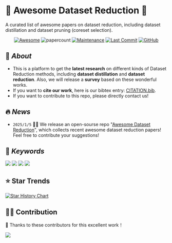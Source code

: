 # 🔎 Awesome Dataset Reduction 🚀
A curated list of awesome papers on dataset reduction, including dataset distillation and dataset pruning (coreset selection).



<div align=center>


[![Awesome](https://cdn.rawgit.com/sindresorhus/awesome/d7305f38d29fed78fa85652e3a63e154dd8e8829/media/badge.svg)](https://github.com/sindresorhus/awesome)
![papercount](https://img.shields.io/badge/paper_count-200+-pink)
[![Maintenance](https://img.shields.io/badge/maintained%3F-yes-green.svg)](https://github.com/Naereen/StrapDown.js/graphs/commit-activity)
[![Last Commit](https://img.shields.io/github/last-commit/gszfwsb/Awesome-Dataset-Reduction.svg?style=flat&color=orange)](https://github.com/gszfwsb/Awesome-Dataset-Reduction)
[![GitHub](https://img.shields.io/github/stars/gszfwsb/Awesome-Dataset-Reduction.svg?style=social)](https://github.com/gszfwsb/Awesome-Dataset-Reduction.git)  


</div>


## 🎉 <span id="head1"> *About* </span>
- This is a platform to get the **latest research** on different kinds of Dataset Reduction methods, including **dataset distillation** and **dataset reduction**. Also, we will release a **survey** based on these wonderful works.
- If you want to **cite our work**, here is our bibtex entry: [CITATION.bib](./CITATION.bib).
- If you want to contribute to this repo, please directly contact us!

## 🔥 <span id="head1"> *News* </span>

* `2025/1/5` 🤗🤗 We release an open-sourse repo "[Awesome Dataset Reduction](https://github.com/gszfwsb/Awesome-Dataset-Reduction)", which collects recent awesome dataset reduction papers! Feel free to contribute your suggestions!

    
## 💬 <span id="head1"> *Keywords* </span>
![](https://img.shields.io/badge/Method_Abbreviation-blue) ![](https://img.shields.io/badge/Data_Domain-green)  ![](https://img.shields.io/badge/Reduction_Criteria-red) ![](https://img.shields.io/badge/Reduction_Mechanism-orange)

## :star: Star Trends

<a href="https://star-history.com/#gszfwsb/Awesome-Dataset-Reduction&Date">
  <picture>
    <source media="(prefers-color-scheme: dark)" srcset="https://api.star-history.com/svg?repos=gszfwsb/Awesome-Dataset-Reduction&type=Date&theme=dark" />
    <source media="(prefers-color-scheme: light)" srcset="https://api.star-history.com/svg?repos=gszfwsb/Awesome-Dataset-Reduction&type=Date" />
    <img alt="Star History Chart" src="https://api.star-history.com/svg?repos=gszfwsb/Awesome-Dataset-Reduction&type=Date" />
  </picture>
</a>

## 🧑‍💻 Contribution

👏 Thanks to these contributors for this excellent work！

<a href="https://github.com/gszfwsb/Awesome-Dataset-Reduction/graphs/contributors">
  <img src="https://contrib.rocks/image?repo=gszfwsb/Awesome-Dataset-Reduction" />
</a>